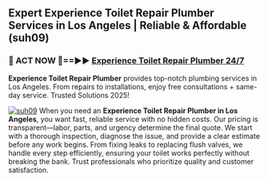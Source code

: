 ## Expert Experience Toilet Repair Plumber Services in Los Angeles | Reliable & Affordable (suh09)  

<h3>🚿 ACT NOW 🌟==►► <a href="https://tinyurl.com/2ne6vx2x" rel="nofollow">Experience Toilet Repair Plumber 24/7</a></h3>

**Experience Toilet Repair Plumber** provides top-notch plumbing services in Los Angeles. From repairs to installations, enjoy free consultations + same-day service. Trusted Solutions 2025!

[![suh09](https://i.imgur.com/4PFF4AK.jpeg)](https://tinyurl.com/2ne6vx2x)
When you need an **Experience Toilet Repair Plumber in Los Angeles**, you want fast, reliable service with no hidden costs. Our pricing is transparent—labor, parts, and urgency determine the final quote. We start with a thorough inspection, diagnose the issue, and provide a clear estimate before any work begins. From fixing leaks to replacing flush valves, we handle every step efficiently, ensuring your toilet works perfectly without breaking the bank. Trust professionals who prioritize quality and customer satisfaction.